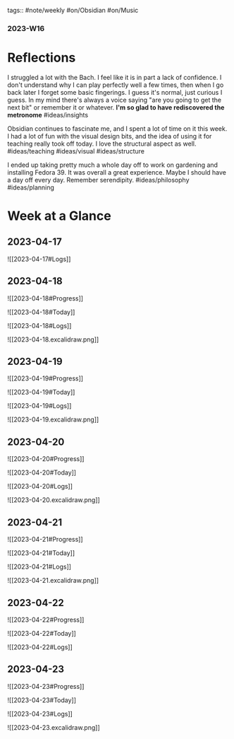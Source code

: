 tags:: #note/weekly #on/Obsidian #on/Music

### 2023-W16

# Reflections

I struggled a lot with the Bach. I feel like it is in part a lack of confidence. I don't understand why I can play perfectly well a few times, then when I go back later I forget some basic fingerings. I guess it's normal, just curious I guess. In my mind there's always a voice saying "are you going to get the next bit" or remember it or whatever. __I'm so glad to have rediscovered the metronome__ #ideas/insights

Obsidian continues to fascinate me, and I spent a lot of time on it this week. I had a lot of fun with the visual design bits, and the idea of using it for teaching really took off today. I love the structural aspect as well. #ideas/teaching #ideas/visual #ideas/structure

I ended up taking pretty much a whole day off to work on gardening and installing Fedora 39. It was overall a great experience. Maybe I should have a day off every day. Remember serendipity. #ideas/philosophy #ideas/planning 


# Week at a Glance

## 2023-04-17

![[2023-04-17#Logs]]

## 2023-04-18

![[2023-04-18#Progress]]

![[2023-04-18#Today]]

![[2023-04-18#Logs]]

![[2023-04-18.excalidraw.png]]

## 2023-04-19

![[2023-04-19#Progress]]

![[2023-04-19#Today]]

![[2023-04-19#Logs]]


![[2023-04-19.excalidraw.png]]

## 2023-04-20

![[2023-04-20#Progress]]

![[2023-04-20#Today]]

![[2023-04-20#Logs]]

![[2023-04-20.excalidraw.png]]

## 2023-04-21

![[2023-04-21#Progress]]

![[2023-04-21#Today]]

![[2023-04-21#Logs]]

![[2023-04-21.excalidraw.png]]

## 2023-04-22

![[2023-04-22#Progress]]

![[2023-04-22#Today]]

![[2023-04-22#Logs]]


## 2023-04-23

![[2023-04-23#Progress]]

![[2023-04-23#Today]]

![[2023-04-23#Logs]]

![[2023-04-23.excalidraw.png]]

